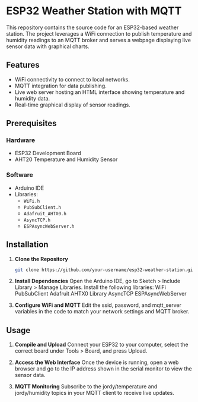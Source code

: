 # ESP32 Weather Station with MQTT

This repository contains the source code for an ESP32-based weather station. The project leverages a WiFi connection to publish temperature and humidity readings to an MQTT broker and serves a webpage displaying live sensor data with graphical charts.

## Features

- WiFi connectivity to connect to local networks.
- MQTT integration for data publishing.
- Live web server hosting an HTML interface showing temperature and humidity data.
- Real-time graphical display of sensor readings.

## Prerequisites

### Hardware

- ESP32 Development Board
- AHT20 Temperature and Humidity Sensor

### Software

- Arduino IDE
- Libraries:
  - `WiFi.h`
  - `PubSubClient.h`
  - `Adafruit_AHTX0.h`
  - `AsyncTCP.h`
  - `ESPAsyncWebServer.h`

## Installation

1. **Clone the Repository**
   ```bash
   git clone https://github.com/your-username/esp32-weather-station.git

2. **Install Dependencies**
    Open the Arduino IDE, go to Sketch > Include Library > Manage Libraries. Install the following libraries:
        WiFi
        PubSubClient
        Adafruit AHTX0 Library
        AsyncTCP
        ESPAsyncWebServer

3. **Configure WiFi and MQTT**
    Edit the ssid, password, and mqtt_server variables in the code to match your network settings and MQTT broker.

## Usage

1. **Compile and Upload**
    Connect your ESP32 to your computer, select the correct board under Tools > Board, and press Upload.

2. **Access the Web Interface**
    Once the device is running, open a web browser and go to the IP address shown in the serial monitor to view the sensor data.

3. **MQTT Monitoring**
    Subscribe to the jordy/temperature and jordy/humidity topics in your MQTT client to receive live updates.